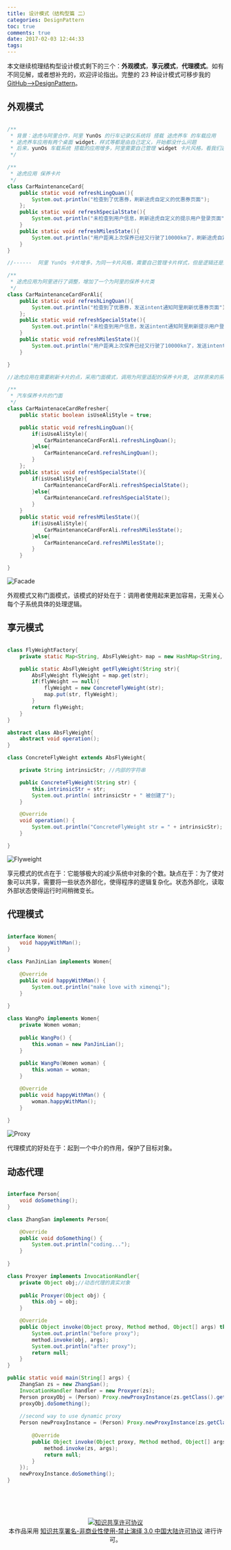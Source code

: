 ```yaml
---
title: 设计模式（结构型篇 二）
categories: DesignPattern
toc: true
comments: true
date: 2017-02-03 12:44:33
tags:
---
```


本文继续梳理结构型设计模式剩下的三个：**外观模式**，**享元模式**，**代理模式**。如有不同见解，或者想补充的，欢迎评论指出。完整的 23 种设计模式可移步我的 [GitHub—>DesignPattern](https://github.com/mjd507/DesignPattern)。


<!--more-->

## 外观模式

```java

/**
 * 背景：途虎与阿里合作，阿里 YunOs 的行车记录仪系统将 搭载 途虎养车 的车载应用
 * 途虎养车应用有两个桌面 widget，样式等都是由自己定义，开始都没什么问题
 * 后来，yunOs 车载系统 搭载的应用增多，阿里需要自己管理 widget 卡片风格，看我们途虎应用是如何调整的
 */

/**
 * 途虎应用 保养卡片
 */
class CarMaintenanceCard{
	public static void refreshLingQuan(){
		System.out.println("检查到了优惠券，刷新途虎自定义的优惠券页面");
	};
	public static void refreshSpecialState(){
		System.out.println("未检查到用户信息，刷新途虎自定义的提示用户登录页面");
	}
	public static void refreshMilesState(){
		System.out.println("用户距离上次保养已经又行驶了10000km了，刷新途虎自定义的里程状态页面");
	}
}

//------  阿里 YunOs 卡片增多，为同一卡片风格，需要自己管理卡片样式，但是逻辑还是途虎定义的逻辑

/**
 * 途虎应用为阿里进行了调整，增加了一个为阿里的保养卡片类
 */
class CarMaintenanceCardForAli{
	public static void refreshLingQuan(){
		System.out.println("检查到了优惠券，发送intent通知阿里刷新优惠券页面");
	};
	public static void refreshSpecialState(){
		System.out.println("未检查到用户信息，发送intent通知阿里刷新提示用户登录页面");
	}
	public static void refreshMilesState(){
		System.out.println("用户距离上次保养已经又行驶了10000km了，发送intent通知阿里刷新里程状态页面");
	}

}

//途虎应用在需要刷新卡片的点，采用门面模式，调用为阿里适配的保养卡片类, 这样原来的系统也不受到影响

/**
 * 汽车保养卡片的门面
 */
class CarMaintenaceCardRefresher{
	public static boolean isUseAliStyle = true;

	public static void refreshLingQuan(){
		if(isUseAliStyle){
			CarMaintenanceCardForAli.refreshLingQuan();
		}else{
			CarMaintenanceCard.refreshLingQuan();
		}
	};
	public static void refreshSpecialState(){
		if(isUseAliStyle){
			CarMaintenanceCardForAli.refreshSpecialState();
		}else{
			CarMaintenanceCard.refreshSpecialState();
		}
	}
	public static void refreshMilesState(){
		if(isUseAliStyle){
			CarMaintenanceCardForAli.refreshMilesState();
		}else{
			CarMaintenanceCard.refreshMilesState();
		}
	}

}

```

![Facade](/images/DesignPattern/structural/Facade.png)

外观模式又称门面模式，该模式的好处在于：调用者使用起来更加容易，无需关心每个子系统具体的处理逻辑。


## 享元模式

```java

class FlyWeightFactory{
	private static Map<String, AbsFlyWeight> map = new HashMap<String, AbsFlyWeight>();

	public static AbsFlyWeight getFlyWeight(String str){
		AbsFlyWeight flyWeight = map.get(str);
		if(flyWeight == null){
			flyWeight = new ConcreteFlyWeight(str);
			map.put(str, flyWeight);
		}
		return flyWeight;
	}
}

abstract class AbsFlyWeight{
	abstract void operation();
}

class ConcreteFlyWeight extends AbsFlyWeight{

	private String intrinsicStr; //内部的字符串

	public ConcreteFlyWeight(String str) {
		this.intrinsicStr = str;
		System.out.println( intrinsicStr + " 被创建了");
	}

	@Override
	void operation() {
		System.out.println("ConcreteFlyWeight str = " + intrinsicStr);
	}

}
```

![Flyweight](/images/DesignPattern/structural/Flyweight.png)

享元模式的优点在于：它能够极大的减少系统中对象的个数。缺点在于：为了使对象可以共享，需要将一些状态外部化，使得程序的逻辑复杂化。状态外部化，读取外部状态使得运行时间稍微变长。


## 代理模式

```java

interface Women{
	void happyWithMan();
}

class PanJinLian implements Women{

	@Override
	public void happyWithMan() {
		System.out.println("make love with ximenqi");
	}
	
}

class WangPo implements Women{
	private Women woman;
	
	public WangPo() {
		this.woman = new PanJinLian();
	}
	
	public WangPo(Women woman) {
		this.woman = woman;
	}

	@Override
	public void happyWithMan() {
		woman.happyWithMan();
	}
	
}
```

![Proxy](/images/DesignPattern/structural/Proxy.png)

代理模式的好处在于：起到一个中介的作用，保护了目标对象。

## 动态代理

```java

interface Person{
	void doSomething();
}

class ZhangSan implements Person{

	@Override
	public void doSomething() {
		System.out.println("coding...");
	}
	
}

class Proxyer implements InvocationHandler{
	private Object obj;//动态代理的真实对象
	
	public Proxyer(Object obj) {
		this.obj = obj;
	}

	@Override
	public Object invoke(Object proxy, Method method, Object[] args) throws Throwable {
		System.out.println("before proxy");
		method.invoke(obj, args);
		System.out.println("after proxy");
		return null;
	}
}

public static void main(String[] args) {
	ZhangSan zs = new ZhangSan();
	InvocationHandler handler = new Proxyer(zs);
	Person proxyObj = (Person) Proxy.newProxyInstance(zs.getClass().getClassLoader(), zs.getClass().getInterfaces(), handler);
	proxyObj.doSomething();
	
	//second way to use dynamic proxy
	Person newProxyInstance = (Person) Proxy.newProxyInstance(zs.getClass().getClassLoader(), zs.getClass().getInterfaces(), new InvocationHandler() {
		
		@Override
		public Object invoke(Object proxy, Method method, Object[] args) throws Throwable {
			method.invoke(zs, args);
			return null;
		}
	});
	newProxyInstance.doSomething();
}
```



<br /><br /><br />

<center>
<a rel="license" href="http://creativecommons.org/licenses/by-nc-nd/3.0/cn/"><img alt="知识共享许可协议" style="border-width:0" src="https://i.creativecommons.org/l/by-nc-nd/3.0/cn/88x31.png" /></a><br />
本作品采用 <a rel="license" href="http://creativecommons.org/licenses/by-nc-nd/3.0/cn/">知识共享署名-非商业性使用-禁止演绎 3.0 中国大陆许可协议</a> 进行许可。
</center>
